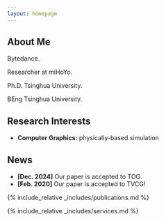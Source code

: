 ```yaml
---
layout: homepage
---
```


## About Me

Bytedance.

Researcher at miHoYo.

Ph.D. Tsinghua University.

BEng Tsinghua University.

## Research Interests

- **Computer Graphics:** physically-based simulation

## News

- **[Dec. 2024]** Our paper is accepted to TOG.
- **[Feb. 2020]** Our paper is accepted to TVCG!

{% include_relative _includes/publications.md %}

{% include_relative _includes/services.md %}
